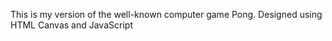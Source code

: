 This is my version of the well-known computer game Pong.
Designed using HTML Canvas and JavaScript 
